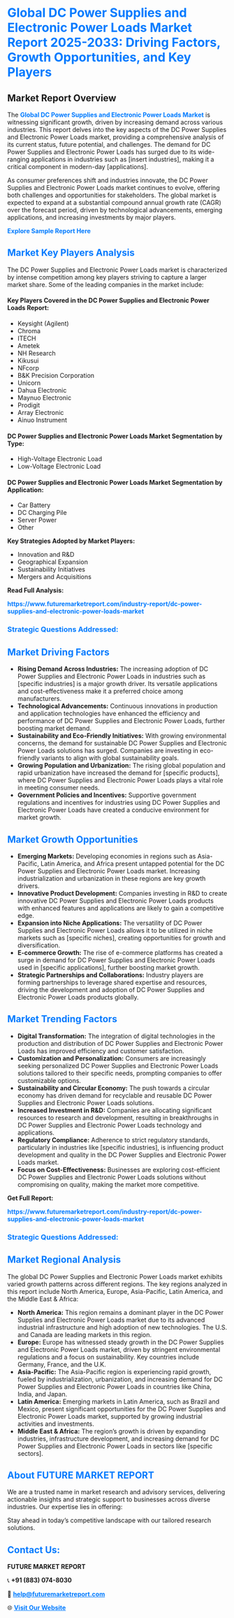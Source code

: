 <h1 style="color: #007BFF;">Global DC Power Supplies and Electronic Power Loads Market Report 2025-2033: Driving Factors, Growth Opportunities, and Key Players</h1>

<section id="overview">
<h2>Market Report Overview</h2>
<p>The <a href="https://www.futuremarketreport.com/industry-report/dc-power-supplies-and-electronic-power-loads-market" style="color: #007BFF; text-decoration: none;"><strong>Global DC Power Supplies and Electronic Power Loads Market</strong></a> is witnessing significant growth, driven by increasing demand across various industries. This report delves into the key aspects of the DC Power Supplies and Electronic Power Loads market, providing a comprehensive analysis of its current status, future potential, and challenges. The demand for DC Power Supplies and Electronic Power Loads has surged due to its wide-ranging applications in industries such as [insert industries], making it a critical component in modern-day [applications].</p>
<p>As consumer preferences shift and industries innovate, the DC Power Supplies and Electronic Power Loads market continues to evolve, offering both challenges and opportunities for stakeholders. The global market is expected to expand at a substantial compound annual growth rate (CAGR) over the forecast period, driven by technological advancements, emerging applications, and increasing investments by major players.</p>
</section>

<section id="overview">
<p><a href="https://www.futuremarketreport.com/request-sample/reportId=46502" style="color: #007BFF; text-decoration: none;"><strong>Explore Sample Report Here</strong></a></p>
</section>

<section id="key-players">
<h2 style="color: #007BFF;">Market Key Players Analysis</h2>
<p>The DC Power Supplies and Electronic Power Loads market is characterized by intense competition among key players striving to capture a larger market share. Some of the leading companies in the market include:</p>
<h4>Key Players Covered in the DC Power Supplies and Electronic Power Loads Report:</h4>
<ul><li>Keysight (Agilent)</li><li>Chroma</li><li>ITECH</li><li>Ametek</li><li>NH Research</li><li>Kikusui</li><li>NFcorp</li><li>B&amp;K Precision Corporation</li><li>Unicorn</li><li>Dahua Electronic</li><li>Maynuo Electronic</li><li>Prodigit</li><li>Array Electronic</li><li>Ainuo Instrument</li></ul>
<h4>DC Power Supplies and Electronic Power Loads Market Segmentation by Type:</h4>
<ul><li>High-Voltage Electronic Load</li><li>Low-Voltage Electronic Load</li></ul>

<h4>DC Power Supplies and Electronic Power Loads Market Segmentation by Application:</h4>
<ul><li>Car Battery</li><li>DC Charging Pile</li><li>Server Power</li><li>Other</li></ul>
<p><strong>Key Strategies Adopted by Market Players:</strong></p>
<ul>
<li>Innovation and R&D</li>
<li>Geographical Expansion</li>
<li>Sustainability Initiatives</li>
<li>Mergers and Acquisitions</li>
</ul>
</section>

<section>
<p><strong>Read Full Analysis: </strong></p><a href="https://www.futuremarketreport.com/industry-report/dc-power-supplies-and-electronic-power-loads-market" style="color: #007BFF; text-decoration: none;"><strong>https://www.futuremarketreport.com/industry-report/dc-power-supplies-and-electronic-power-loads-market</strong></a>
<h3 style="color: #007BFF;">Strategic Questions Addressed:</h3>
</section>

<section id="driving-factors">
<h2 style="color: #007BFF;">Market Driving Factors</h2>
<ul>
<li><strong>Rising Demand Across Industries:</strong> The increasing adoption of DC Power Supplies and Electronic Power Loads in industries such as [specific industries] is a major growth driver. Its versatile applications and cost-effectiveness make it a preferred choice among manufacturers.</li>
<li><strong>Technological Advancements:</strong> Continuous innovations in production and application technologies have enhanced the efficiency and performance of DC Power Supplies and Electronic Power Loads, further boosting market demand.</li>
<li><strong>Sustainability and Eco-Friendly Initiatives:</strong> With growing environmental concerns, the demand for sustainable DC Power Supplies and Electronic Power Loads solutions has surged. Companies are investing in eco-friendly variants to align with global sustainability goals.</li>
<li><strong>Growing Population and Urbanization:</strong> The rising global population and rapid urbanization have increased the demand for [specific products], where DC Power Supplies and Electronic Power Loads plays a vital role in meeting consumer needs.</li>
<li><strong>Government Policies and Incentives:</strong> Supportive government regulations and incentives for industries using DC Power Supplies and Electronic Power Loads have created a conducive environment for market growth.</li>
</ul>
</section>

<section id="growth-opportunities">
<h2 style="color: #007BFF;">Market Growth Opportunities</h2>
<ul>
<li><strong>Emerging Markets:</strong> Developing economies in regions such as Asia-Pacific, Latin America, and Africa present untapped potential for the DC Power Supplies and Electronic Power Loads market. Increasing industrialization and urbanization in these regions are key growth drivers.</li>
<li><strong>Innovative Product Development:</strong> Companies investing in R&D to create innovative DC Power Supplies and Electronic Power Loads products with enhanced features and applications are likely to gain a competitive edge.</li>
<li><strong>Expansion into Niche Applications:</strong> The versatility of DC Power Supplies and Electronic Power Loads allows it to be utilized in niche markets such as [specific niches], creating opportunities for growth and diversification.</li>
<li><strong>E-commerce Growth:</strong> The rise of e-commerce platforms has created a surge in demand for DC Power Supplies and Electronic Power Loads used in [specific applications], further boosting market growth.</li>
<li><strong>Strategic Partnerships and Collaborations:</strong> Industry players are forming partnerships to leverage shared expertise and resources, driving the development and adoption of DC Power Supplies and Electronic Power Loads products globally.</li>
</ul>
</section>

<section id="trending-factors">
<h2 style="color: #007BFF;">Market Trending Factors</h2>
<ul>
<li><strong>Digital Transformation:</strong> The integration of digital technologies in the production and distribution of DC Power Supplies and Electronic Power Loads has improved efficiency and customer satisfaction.</li>
<li><strong>Customization and Personalization:</strong> Consumers are increasingly seeking personalized DC Power Supplies and Electronic Power Loads solutions tailored to their specific needs, prompting companies to offer customizable options.</li>
<li><strong>Sustainability and Circular Economy:</strong> The push towards a circular economy has driven demand for recyclable and reusable DC Power Supplies and Electronic Power Loads solutions.</li>
<li><strong>Increased Investment in R&D:</strong> Companies are allocating significant resources to research and development, resulting in breakthroughs in DC Power Supplies and Electronic Power Loads technology and applications.</li>
<li><strong>Regulatory Compliance:</strong> Adherence to strict regulatory standards, particularly in industries like [specific industries], is influencing product development and quality in the DC Power Supplies and Electronic Power Loads market.</li>
<li><strong>Focus on Cost-Effectiveness:</strong> Businesses are exploring cost-efficient DC Power Supplies and Electronic Power Loads solutions without compromising on quality, making the market more competitive.</li>
</ul>
</section>

<section>
<p><strong>Get Full Report: </strong></p><a href="https://www.futuremarketreport.com/industry-report/dc-power-supplies-and-electronic-power-loads-market" style="color: #007BFF; text-decoration: none;"><strong>https://www.futuremarketreport.com/industry-report/dc-power-supplies-and-electronic-power-loads-market</strong></a>
<h3 style="color: #007BFF;">Strategic Questions Addressed:</h3>
</section>


<section id="regional-analysis">
<h2 style="color: #007BFF;">Market Regional Analysis</h2>
<p>The global DC Power Supplies and Electronic Power Loads market exhibits varied growth patterns across different regions. The key regions analyzed in this report include North America, Europe, Asia-Pacific, Latin America, and the Middle East & Africa:</p>
<ul>
<li><strong>North America:</strong> This region remains a dominant player in the DC Power Supplies and Electronic Power Loads market due to its advanced industrial infrastructure and high adoption of new technologies. The U.S. and Canada are leading markets in this region.</li>
<li><strong>Europe:</strong> Europe has witnessed steady growth in the DC Power Supplies and Electronic Power Loads market, driven by stringent environmental regulations and a focus on sustainability. Key countries include Germany, France, and the U.K.</li>
<li><strong>Asia-Pacific:</strong> The Asia-Pacific region is experiencing rapid growth, fueled by industrialization, urbanization, and increasing demand for DC Power Supplies and Electronic Power Loads in countries like China, India, and Japan.</li>
<li><strong>Latin America:</strong> Emerging markets in Latin America, such as Brazil and Mexico, present significant opportunities for the DC Power Supplies and Electronic Power Loads market, supported by growing industrial activities and investments.</li>
<li><strong>Middle East & Africa:</strong> The region’s growth is driven by expanding industries, infrastructure development, and increasing demand for DC Power Supplies and Electronic Power Loads in sectors like [specific sectors].</li>
</ul>
</section>

<footer>
<h2 style="color: #007BFF;">About FUTURE MARKET REPORT</h2>
<p>We are a trusted name in market research and advisory services, delivering actionable insights and strategic support to businesses across diverse industries. Our expertise lies in offering:</p>

<p>Stay ahead in today’s competitive landscape with our tailored research solutions.</p>

<h2 style="color: #007BFF;">Contact Us:</h2>
<p><strong>FUTURE MARKET REPORT</strong></p>
<p>📞 <strong>+91 (883) 074-8030</strong></p>
<p>📧 <strong><a href="mailto:help@futuremarketreport.com" style="color: #007BFF;">help@futuremarketreport.com</a></strong></p>
<p>🌐 <strong><a href="https://www.futuremarketreport.com/" style="color: #007BFF;">Visit Our Website</a></strong></p>
</footer>